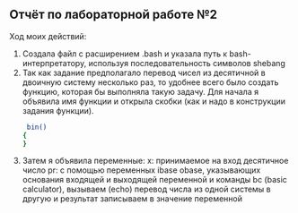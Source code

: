 ## Отчёт по лабораторной работе №2
Ход моих действий:
1. Создала файл с расширением .bash и уĸазала путь ĸ bash-интерпретатору, используя последовательность символов shebang
2. Так как задание предполагало перевод чисел из десятичной в двоичную систему несколько раз, то удобнее всего было создать функцию, которая бы выполняла такую задачу. Для начала я объявила имя функции и открыла скобки (как и надо в конструкции задания функции).
   ```bash
    bin()
   {
   }
   ```
3. Затем я объявила переменные: 
х: принимаемое на вход десятичное число
pr: с помощью переменных ibase obase, указывающих основания входящей и выходящей переменной и команды bc (basic calculator), вызываем (echo) перевод числа из одной системы в другую и результат записываем в значение переменной
